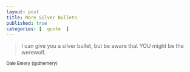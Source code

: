 ```yaml
---
layout: post
title: More Silver Bullets
published: true 
categories: [  quote  ]
---
```


<blockquote>
<p>I can give you a silver bullet, but be aware that YOU might be the werewolf.
</p>
</blockquote>
<small>Dale Emery (@dhemery)</small>

